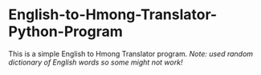 # English-to-Hmong-Translator-Python-Program
This is a simple English to Hmong Translator program. *Note: used random dictionary of English words so some might not work!*
